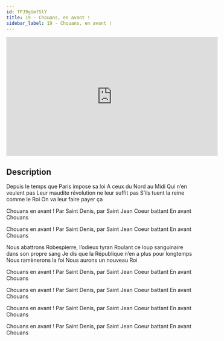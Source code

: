 ```yaml
---
id: TPJ9gUmfSlY
title: 19 - Chouans, en avant !
sidebar_label: 19 - Chouans, en avant !
---
```


<iframe
  width="560"
  height="315"
  src="https://www.youtube.com/embed/TPJ9gUmfSlY"
  title="YouTube video player"
  frameborder="0"
  allow="accelerometer; autoplay; clipboard-write; encrypted-media; gyroscope; picture-in-picture; web-share"
  referrerpolicy="strict-origin-when-cross-origin"
  allowfullscreen
></iframe>

## Description

Depuis le temps que Paris impose sa loi
A ceux du Nord au Midi
Qui n’en veulent pas
Leur maudite révolution ne leur suffit pas
S’ils tuent la reine comme le Roi
On va leur faire payer ça

Chouans en avant !
Par Saint Denis, par Saint Jean
Coeur battant
En avant
Chouans

Chouans en avant !
Par Saint Denis, par Saint Jean
Coeur battant
En avant
Chouans

Nous abattrons Robespierre, l’odieux tyran
Roulant ce loup sanguinaire dans son propre sang
Je dis que la République n’en a plus pour longtemps
Nous ramènerons la foi
Nous aurons un nouveau Roi

Chouans en avant !
Par Saint Denis, par Saint Jean
Coeur battant
En avant
Chouans

Chouans en avant !
Par Saint Denis, par Saint Jean
Coeur battant
En avant
Chouans

Chouans en avant !
Par Saint Denis, par Saint Jean
Coeur battant
En avant
Chouans

Chouans en avant !
Par Saint Denis, par Saint Jean
Coeur battant
En avant
Chouans
